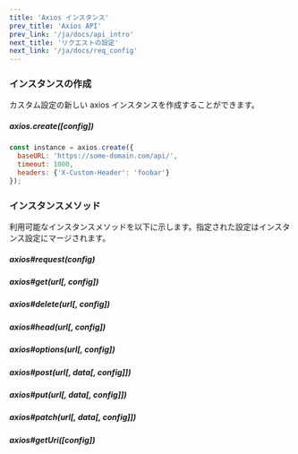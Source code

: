 ```yaml
---
title: 'Axios インスタンス'
prev_title: 'Axios API'
prev_link: '/ja/docs/api_intro'
next_title: 'リクエストの設定'
next_link: '/ja/docs/req_config'
---
```


### インスタンスの作成

カスタム設定の新しい axios インスタンスを作成することができます。

##### axios.create([config])

```js
const instance = axios.create({
  baseURL: 'https://some-domain.com/api/',
  timeout: 1000,
  headers: {'X-Custom-Header': 'foobar'}
});
```

### インスタンスメソッド

利用可能なインスタンスメソッドを以下に示します。指定された設定はインスタンス設定にマージされます。

##### axios#request(config)
##### axios#get(url[, config])
##### axios#delete(url[, config])
##### axios#head(url[, config])
##### axios#options(url[, config])
##### axios#post(url[, data[, config]])
##### axios#put(url[, data[, config]])
##### axios#patch(url[, data[, config]])
##### axios#getUri([config])
